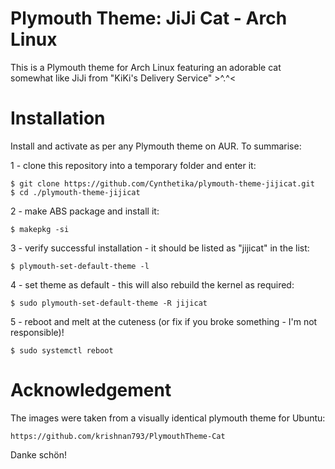 
# Plymouth Theme: JiJi Cat - Arch Linux

This is a Plymouth theme for Arch Linux featuring an adorable cat somewhat like JiJi from "KiKi's Delivery Service" >^.^<

# Installation

Install and activate as per any Plymouth theme on AUR. To summarise:

1 - clone this repository into a temporary folder and enter it:

    $ git clone https://github.com/Cynthetika/plymouth-theme-jijicat.git
    $ cd ./plymouth-theme-jijicat
    
2 - make ABS package and install it:

    $ makepkg -si

3 - verify successful installation - it should be listed as "jijicat" in the list:

    $ plymouth-set-default-theme -l

4 - set theme as default - this will also rebuild the kernel as required:

    $ sudo plymouth-set-default-theme -R jijicat

5 - reboot and melt at the cuteness (or fix if you broke something - I'm not responsible)!

    $ sudo systemctl reboot




# Acknowledgement

The images were taken from a visually identical plymouth theme for Ubuntu:

    https://github.com/krishnan793/PlymouthTheme-Cat

Danke schön!
